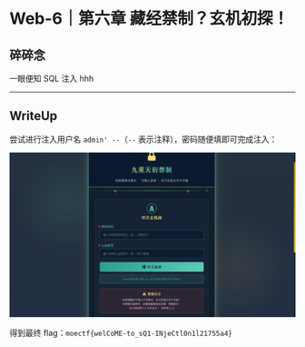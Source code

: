 # Web-6｜第六章 藏经禁制？玄机初探！

## 碎碎念

一眼便知 SQL 注入 hhh
***
## WriteUp

尝试进行注入用户名 `admin' --`（`--` 表示注释），密码随便填即可完成注入：

![](../../../../assets/Pasted%20image%2020250915184209.png)

得到最终 flag：`moectf{welCoME-to_sQ1-INjeCtl0n1l21755a4}`